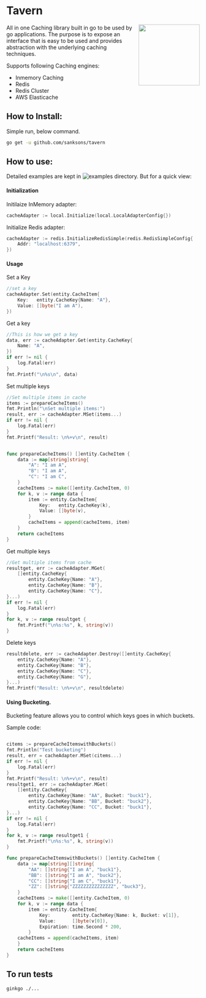 # Tavern
<img align="right" width="159px" src="http://sanksons.com/techimages/tavern.jpg">


All in one Caching library built in go to be used by go applications. The purpose is to expose an interface that is easy to be used and provides abstraction with the underlying caching techniques.

Supports following Caching engines:
- Inmemory Caching
- Redis
- Redis Cluster
- AWS Elasticache

## How to Install:

Simple run, below command.

```bash
go get -u github.com/sanksons/tavern
```
## How to use:

Detailed examples are kept in ![examples](https://github.com/sanksons/tavern/tree/master/examples) directory. But for a quick view: 

#### Initialization

Initilaize InMemory adapter:
```go
cacheAdapter := local.Initialize(local.LocalAdapterConfig{})
```
Initialize Redis adapter:
```go
cacheAdapter := redis.InitializeRedisSimple(redis.RedisSimpleConfig{
    Addr: "localhost:6379",
})
```
#### Usage

Set a Key
```go
//set a key
cacheAdapter.Set(entity.CacheItem{
    Key:   entity.CacheKey{Name: "A"},
    Value: []byte("I am A"),
})
```
Get a key
```go
//This is how we get a key
data, err := cacheAdapter.Get(entity.CacheKey{
    Name: "A",
})
if err != nil {
    log.Fatal(err)
}
fmt.Printf("\n%s\n", data)
```
Set multiple keys

```go
//Set multiple items in cache
items := prepareCacheItems()
fmt.Println("\nSet multiple items:")
result, err := cacheAdapter.MSet(items...)
if err != nil {
    log.Fatal(err)
}
fmt.Printf("Result: \n%+v\n", result)


func prepareCacheItems() []entity.CacheItem {
    data := map[string]string{
        "A": "I am A",
        "B": "I am A",
        "C": "I am C",
    }
    cacheItems := make([]entity.CacheItem, 0)
    for k, v := range data {
        item := entity.CacheItem{
            Key:   entity.CacheKey(k),
            Value: []byte(v),
        }
        cacheItems = append(cacheItems, item)
    }
    return cacheItems
}
```
Get multiple keys
```go
//Get multiple items from cache
resultget, err := cacheAdapter.MGet(
    []entity.CacheKey{
        entity.CacheKey{Name: "A"},
        entity.CacheKey{Name: "B"},
        entity.CacheKey{Name: "C"},
}...)
if err != nil {
    log.Fatal(err)
}
for k, v := range resultget {
    fmt.Printf("\n%s:%s", k, string(v))
}
```
Delete keys
```go
resultdelete, err := cacheAdapter.Destroy([]entity.CacheKey{
    entity.CacheKey{Name: "A"},
    entity.CacheKey{Name: "B"},
    entity.CacheKey{Name: "C"},
    entity.CacheKey{Name: "G"},
}...)
fmt.Printf("Result: \n%+v\n", resultdelete)
```
#### Using Bucketing.

Bucketing feature allows you to control which keys goes in which buckets.

Sample code:
```go

citems := prepareCacheItemswithBuckets()
fmt.Println("Test bucketing")
result, err = cacheAdapter.MSet(citems...)
if err != nil {
    log.Fatal(err)
}
fmt.Printf("Result: \n%+v\n", result)
resultget1, err := cacheAdapter.MGet(
    []entity.CacheKey{
        entity.CacheKey{Name: "AA", Bucket: "buck1"},
        entity.CacheKey{Name: "BB", Bucket: "buck2"},
        entity.CacheKey{Name: "CC", Bucket: "buck1"},
}...)
if err != nil {
    log.Fatal(err)
}
for k, v := range resultget1 {
    fmt.Printf("\n%s:%s", k, string(v))
}

func prepareCacheItemswithBuckets() []entity.CacheItem {
    data := map[string][]string{
        "AA": []string{"I am A", "buck1"},
        "BB": []string{"I am A", "buck2"},
        "CC": []string{"I am C", "buck1"},
        "ZZ": []string{"ZZZZZZZZZZZZZZZ", "buck3"},
    }
    cacheItems := make([]entity.CacheItem, 0)
    for k, v := range data {
        item := entity.CacheItem{
            Key:        entity.CacheKey{Name: k, Bucket: v[1]},
            Value:      []byte(v[0]),
            Expiration: time.Second * 200,
        }
    cacheItems = append(cacheItems, item)
    }
    return cacheItems
}
```
## To run tests
```
ginkgo ./...
```
